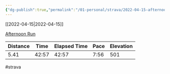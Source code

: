 ```yaml
---
{"dg-publish":true,"permalink":"/01-personal/strava/2022-04-15-afternoon-run/"}
---
```



[[2022-04-15\|2022-04-15]]

[Afternoon Run](https://www.strava.com/activities/6987907741)

| Distance | Time  | Elapsed Time | Pace | Elevation |
| -------- | ----- | ------------ | ---- | --------- |
| 5.41     | 42:57 | 42:57        | 7:56 | 501       |




#strava
